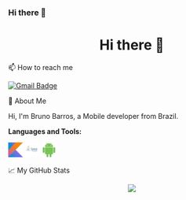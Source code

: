 ### Hi there 👋

<h1 align="center">
  Hi there 👋
</h1>

📫 How to reach me

[![Gmail Badge](https://img.shields.io/badge/-Gmail-c14438?style=flat&logo=Gmail&logoColor=white&link=mailto:brun.barros1@gmail.com)](mailto:brun.barros1@gmail.com)
 

📖 About Me

Hi, I'm Bruno Barros, a Mobile developer from Brazil.

**Languages and Tools:** 

<code><img height="30" src="https://raw.githubusercontent.com/github/explore/80688e429a7d4ef2fca1e82350fe8e3517d3494d/topics/kotlin/kotlin.png"></code>
<code><img height="30" src="https://raw.githubusercontent.com/github/explore/80688e429a7d4ef2fca1e82350fe8e3517d3494d/topics/java/java.png"></code>
<code><img height="30" src="https://raw.githubusercontent.com/github/explore/80688e429a7d4ef2fca1e82350fe8e3517d3494d/topics/android/android.png"></code>

📈 My GitHub Stats

<p align="center"> <img src="https://github-readme-stats.vercel.app/api?username=bruunobs&show_icons=true&theme=highcontrast"] />
